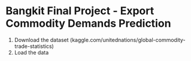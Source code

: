 # Bangkit Final Project - Export Commodity Demands Prediction

1. Download the dataset (kaggle.com/unitednations/global-commodity-trade-statistics)
2. Load the data
